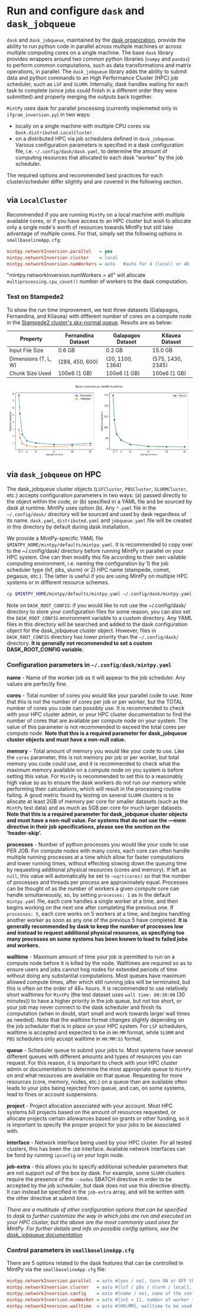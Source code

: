 # Run and configure `dask` and `dask_jobqueue` #

`dask` and `dask_jobqueue`, maintained by the [dask organization](https://dask.org/), provide the ability to run python code in parallel across multiple machines or across multiple computing cores on a single machine. The base `dask` library provides wrappers around two common python libraries (`numpy` and `pandas`) to perform common computations, such as data transformations and matrix operations, in parallel. The `dask_jobqueue` library adds the ability to submit data and python commands to an High Performance Cluster (HPC) job scheduler, such as `LSF` and `SLURM`. Internally, dask handles waiting for each task to complete (since jobs could finish in a different order they were submitted) and properly merging the outputs back together. 

`MintPy` uses dask for parallel processing (currently implemeted only in `ifgram_inversion.py`) in two ways: 

+ locally on a single machine with multiple CPU cores via `Dask.distributed.LocalCluster`. 
+ on a distributed HPC via job schedulera defined in `dask_jobqueue`. Various configuration parameters is specified in a dask configuration file, i.e. `~/.config/dask/dask.yaml`, to determine the amount of computing resources that allocated to each dask “worker” by the job scheduler.

The required options and recommended best practices for each cluster/scheduler differ slightly and are covered in the following section.

## via `LocalCluster` ##

Recommended if you are running `MintPy` on a local machine with multiple available cores, or if you have access to an HPC cluster but wish to allocate only a single node's worth of resources towards MintPy but still take advantage of multiple cores. For that, simply set the following options in `smallbaselineApp.cfg`:

```cfg
mintpy.networkInversion.parallel   = yes
mintpy.networkInversion.cluster    = local
mintpy.networkInversion.numWorkers = auto   #auto for 4 (local) or 40 (non-local), set to "all" to use all available cores.
```

"mintpy.networkInversion.numWorkers = all" will allocate `multiprocessing.cpu_count()` number of workers to the dask computation.

### Test on Stampede2 ###

To show the run time improvement, we test three datasets (Galapagos, Fernandina, and Kilauea) with different number of cores on a compute node in the [Stampede2 cluster's skx-normal queue](https://portal.tacc.utexas.edu/user-guides/stampede2#overview-skxcomputenodes). Results are as below:

| Property              | Fernandina Dataset    | Galapagos Dataset | Kilauea Dataset            |
|-----------------------|-----------------------|-------------------|----------------------------|
| Input File Size       | 0.6 GB                | 0.2 GB            | 15.0 GB                    |
| Dimensions (T, L, W)  | (288, 450, 600)       | (20, 1100, 1364)  | (575, 1430, 2345)          |
| Chunk Size Used       | 100e6 (1 GB)          | 100e6 (1 GB)      | 100e6 (1 GB)               |

![Dask LocalCluster Performance](https://raw.githubusercontent.com/insarlab/MintPy-tutorial/master/docs/dask_local_cluster_performance.png)

## via `dask_jobqueue` on HPC ##

The dask_jobqueue cluster objects (`LSFCluster`, `PBSCluster`, `SLURMCluster`, etc.) accepts configuration parameters in two ways: (a) passed directly to the object within the code, or (b) specified in a YAML file and be sourced by dask at runtime. MintPy uses option (b). Any `*.yaml` file in the `~/.config/dask/` directory will be sourced and used by dask regardless of its name. `dask.yaml`,  `distributed.yaml` and `jobqueue.yaml` file will be created in this directory by default during dask installation. 

We provide a MintPy-specific YAML file `$MINTPY_HOME/mintpy/defaults/mintpy.yaml`. It is recommended to copy over to the ~/.config/dask/ directory before running MintPy in parallel on your HPC system. One can then modify this file according to their own vailable computing environment, i.e. naming the configuration by 1) the job scheduler type (lsf, pbs, slurm) or 2) HPC name (stampede, comet, pegasus, etc.). The latter is useful if you are using MintPy on multiple HPC systems or in different resource schemes.

```bash
cp $MINTPY_HOME/mintpy/defaults/mintpy.yaml ~/.config/dask/mintpy.yaml
```

Note on `DASK_ROOT_CONFIG`: if you would like to not use the ~/.config/dask/ directory to store your configuration files for some reason, you can also set the `DASK_ROOT_CONFIG` environment variable to a custom directory. Any YAML files in this directory will be searched and added to the dask configuration object for the dask_jobqueue cluster object. However, files in `DASK_ROOT_CONFIG` directory has lower priority than the `~/.config/dask/` directory. **It is generally not recommended to set a custom DASK_ROOT_CONFIG variable.**

### Configuration parameters in `~/.config/dask/mintpy.yaml` ###

**name** - Name of the worker job as it will appear to the job scheduler. Any values are perfectly fine.

**cores** - Total number of cores you would like your parallel code to use. Note that this is not the number of cores per job or per worker, but the TOTAL number of cores you code can possibly use. It is recommended to check with your HPC cluster admin, or your HPC cluster documentation to find the number of cores that are available per compute node on your system. The value of this parameter is not recommended to exceed the total cores per compute node. **Note that this is a required parameter for dask_jobqueue cluster objects and must have a non-null value.**

**memory** - Total amount of memory you would like your code to use. Like the `cores` parameter, this is not memory per job or per worker, but total memory you code could use, and it is recommended to check what the maximum memory available on a compute node on you system is before setting this value. For `MintPy` is recommended to set this to a reasonably high value so as to ensure the dask workers do not run our memory while performing their calculations, which will result in the processing routine failing. A good metric found by testing on several `SLURM` clusters is to allocate at least 2GB of memory per core for smaller datasets (such as the `MintPy` test data) and as much as 5GB per core for much larger datasets. **Note that this is a required parameter for dask_jobqueue cluster objects and must have a non-null value. For systems that do not use the —mem directive in their job specifications, please see the section on the ‘header-skip’.**

**processes** - Number of python processes you would like your code to use PER JOB. For compute nodes with many cores, each core can often handle multiple running processes at a time which allow for faster computations and lower running times, without effecting slowing down the queuing time by requesting additional physical resources (cores and memory). If left as `null`, this value will automatically be set to `~sqrt(cores)` so that the number of processes and threads per process are approximately equal.  Processes can be thought of as the number of workers a given compute core can handle simultaneously, so, by setting `processes: 1` as in the default `mintpy.yaml` file, each core handles a single worker at a time, and then begins working on the next one after completing the previous one. If `processes: 5`, each core works on 5 workers at a time, and begins handling another worker as soon as any one of the previous 5 have completed. **It is generally recommended by dask to keep the number of processes low and instead to request additional physical resources, as specifying too many processes on some systems has been known to lead to failed jobs and workers.**

**walltime** - Maximum amount of time your job is permitted to run on a compute node before it is killed by the node. Walltimes are required so as to ensure users and jobs cannot hog nodes for extended periods of time without doing any substantial computations. Most queues have maximum allowed compute times, after which still running jobs will be terminated, but this is often on the order of 48+ hours. It is recommended to use relatively short walltimes for `MintPy` (the test dataset uses `wall time: 00:30:00` (30 minutes)) to have a higher priority in the job queue, but not too short, or your job may never connect to the dask scheduler and finish its computation (when in doubt, start small and work towards larger wall times as needed). Note that the walltime format changes slightly depending on the job scheduler that is in place on your HPC system. For `LSF` schedulers, walltime is accepted and expected to be in `HH:MM` format, while `SLURM` and `PBS` schedulers only accept walltime in `HH:MM:SS` format.

**queue** - Scheduler queue to submit your jobs to. Most systems have several different queues with different amounts and types of resources you can request. For this reason, it is important to check with your HPC cluster admin or documentation to determine the most appropriate queue to `MintPy` on and what resources are available on that queue. Requesting for more resources (core, memory, nodes, etc.) on a queue than are available often leads to your jobs being rejected from queue, and can, on some systems, lead to fines or account suspensions.

**project** - Project allocation associated with your account. Most HPC systems bill projects based on the amount of resources requested, or allocate projects certain allowances based on grants or other funding, so it is important to specify the proper project for your jobs to be associated with.

**interface** - Network interface being used by your HPC cluster. For all tested clusters, this has been the `ib0` interface. Available network interfaces can be fond by running `ipconfig` on your login node.

**job-extra** - this allows you to specify additional scheduler parameters that are not support out of the box by dask. For example, some `SLURM` clusters require the presence of the `--nodes` SBATCH directive in order to be accepted by the job scheduler, but dask does not use this directive directly. It can instead be specified in the `job-extra` array, and will be written with the other directive at submit time.

*There are a multitude of other configuration options that can be specified to dask to further customize the way in which jobs are run and executed on your HPC cluster, but the above are the most commonly used ones for MintPy. For further details and info on possible config options, see the [dask_jobqueue documentation](https://jobqueue.dask.org/en/latest/configuration.html)*

### Control parameters in `smallbaselineApp.cfg` ###

There are 5 options related to the dask features that can be controlled in MintPy via the `smallbaselineApp.cfg` file:

```cfg
mintpy.networkInversion.parallel  = auto #[yes / no], turn ON or OFF the parallel processing with dask, auto for no.
mintpy.networkInversion.cluster   = auto #[lsf / pbs / slurm / local], job scheduler in your HPC system auto for local.
mintpy.networkInversion.config    = auto #[name / no], name of the configuration section in YAML file, auto for no (to use the same name as the cluster type specified above)
mintpy.networkInversion.numWorker = auto #[int > 1], number of worker to submit and run, auto for 4 (local) or 40 (non-local), set to "all" to use all available cores.
mintpy.networkInversion.walltime  = auto #[HH:MM], walltime to be used for each dask job, auto for 00:40.
```
